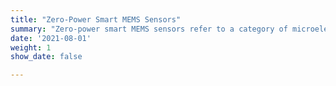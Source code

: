 ```yaml
---
title: "Zero-Power Smart MEMS Sensors"
summary: "Zero-power smart MEMS sensors refer to a category of microelectromechanical systems (MEMS) sensors that are designed to operate without the need for external power sources. By integrating new functional materials into conventional MEMS devices, we develop smart MEMS for versatile smart city applications. We work on the design, modelling, fabrication, and characterization of MEMS."
date: '2021-08-01'
weight: 1
show_date: false

---
```

